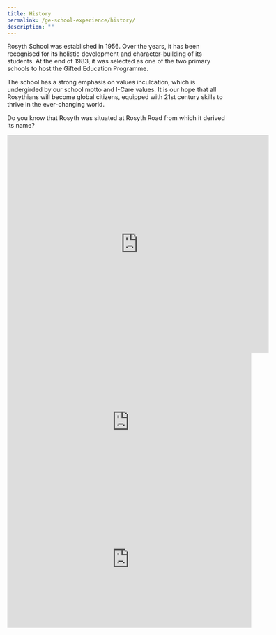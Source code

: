 ```yaml
---
title: History
permalink: /ge-school-experience/history/
description: ""
---
```

Rosyth School was established in 1956. Over the years, it has been recognised for its holistic development and character-building of its students. At the end of 1983, it was selected as one of the two primary schools to host the Gifted Education Programme.

The school has a strong emphasis on values inculcation, which is undergirded by our school motto and I-Care values. It is our hope that all Rosythians will become global citizens, equipped with 21st century skills to thrive in the ever-changing world.

Do you know that Rosyth was situated at Rosyth Road from which it derived its name?

<iframe allowfullscreen="true" height="500" width="600" frameborder="0" src="https://docs.google.com/presentation/d/e/2PACX-1vRMRKpbHU3xMTmt4XXfYn610HIJkrcKDY00N2JR9d9-bt7GSANKOldyhne3aKKT4K_DtX-mijO_3PRP/embed?start=false&amp;loop=true&amp;delayms=10000"></iframe>

<iframe allowfullscreen="" allow="accelerometer; autoplay; clipboard-write; encrypted-media; gyroscope; picture-in-picture" frameborder="0" title="YouTube video player" src="https://www.youtube.com/embed/DlgSl5NlLr0?start=2" height="315" width="560"></iframe>

<iframe allowfullscreen="" allow="accelerometer; autoplay; clipboard-write; encrypted-media; gyroscope; picture-in-picture" frameborder="0" title="YouTube video player" src="https://www.youtube.com/embed/r0EfjVlKmfQ?start=1" height="315" width="560"></iframe>
